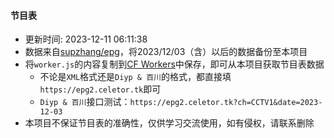 #### 节目表
* 更新时间: 2023-12-11 06:11:38
* 数据来自[supzhang/epg](https://github.com/supzhang/epg)，将2023/12/03（含）以后的数据备份至本项目
* 将`worker.js`的内容复制到[CF Workers](https://workers.cloudflare.com/)中保存，即可从本项目获取节目表数据
  - 不论是`XML`格式还是`Diyp & 百川`的格式，都直接填`https://epg2.celetor.tk`即可
  - `Diyp & 百川`接口测试：`https://epg2.celetor.tk?ch=CCTV1&date=2023-12-03`
* 本项目不保证节目表的准确性，仅供学习交流使用，如有侵权，请联系删除
